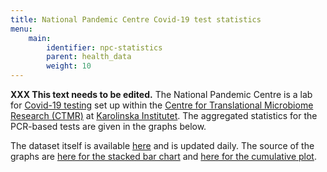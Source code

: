 ```yaml
---
title: National Pandemic Centre Covid-19 test statistics
menu:
    main:
        identifier: npc-statistics
        parent: health_data
        weight: 10
---
```


**XXX This text needs to be edited.**
The National Pandemic Centre is a lab for
[Covid-19 testing](https://ki.se/mtc/ctmr-and-covid-19) set up within the
[Centre for Translational Microbiome Research (CTMR)](https://ki.se/en/research/centre-for-translational-microbiome-research-ctmr)
at [Karolinska Institutet](https://ki.se/en). The aggregated statistics for
the PCR-based tests are given in the graphs below.

<div id="stacked-bar-chart"></div>

<div id="cumulative-plot"></div>

The dataset itself is available
[here](https://datagraphics.dckube.scilifelab.se/dataset/65c5d7e6b505420c98714a4b348bafbb) and is updated daily.
The source of the graphs are
[here for the stacked bar chart](https://datagraphics.dckube.scilifelab.se/graphic/85c0a41fb118495e88a1fccad37e821e)
and [here for the cumulative plot](https://datagraphics.dckube.scilifelab.se/graphic/aa9e90ed7a5445a0bf70f0b81da2325e).

<script src="https://cdn.jsdelivr.net/npm/vega@5.12.1"></script>
<script src="https://cdn.jsdelivr.net/npm/vega-lite@4.12.2"></script>
<script src="https://cdn.jsdelivr.net/npm/vega-embed@6.8.0"></script>

<script src="https://datagraphics.dckube.scilifelab.se/graphic/85c0a41fb118495e88a1fccad37e821e.js?id=stacked-bar-chart"></script>

<script src="https://datagraphics.dckube.scilifelab.se/graphic/aa9e90ed7a5445a0bf70f0b81da2325e.js?id=cumulative-plot"></script>
